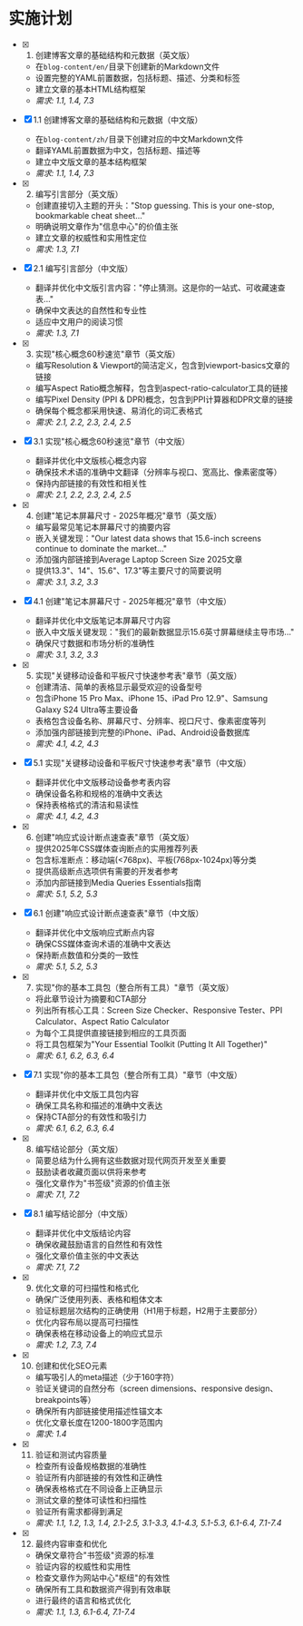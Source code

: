 # 实施计划

- [x] 1. 创建博客文章的基础结构和元数据（英文版）



  - 在`blog-content/en/`目录下创建新的Markdown文件
  - 设置完整的YAML前置数据，包括标题、描述、分类和标签
  - 建立文章的基本HTML结构框架
  - _需求: 1.1, 1.4, 7.3_

- [x] 1.1 创建博客文章的基础结构和元数据（中文版）


  - 在`blog-content/zh/`目录下创建对应的中文Markdown文件
  - 翻译YAML前置数据为中文，包括标题、描述等
  - 建立中文版文章的基本结构框架
  - _需求: 1.1, 1.4, 7.3_

- [x] 2. 编写引言部分（英文版）


  - 创建直接切入主题的开头："Stop guessing. This is your one-stop, bookmarkable cheat sheet..."
  - 明确说明文章作为"信息中心"的价值主张
  - 建立文章的权威性和实用性定位
  - _需求: 1.3, 7.1_

- [x] 2.1 编写引言部分（中文版）


  - 翻译并优化中文版引言内容："停止猜测。这是你的一站式、可收藏速查表..."
  - 确保中文表达的自然性和专业性
  - 适应中文用户的阅读习惯
  - _需求: 1.3, 7.1_

- [x] 3. 实现"核心概念60秒速览"章节（英文版）


  - 编写Resolution & Viewport的简洁定义，包含到viewport-basics文章的链接
  - 编写Aspect Ratio概念解释，包含到aspect-ratio-calculator工具的链接
  - 编写Pixel Density (PPI & DPR)概念，包含到PPI计算器和DPR文章的链接
  - 确保每个概念都采用快速、易消化的词汇表格式
  - _需求: 2.1, 2.2, 2.3, 2.4, 2.5_

- [x] 3.1 实现"核心概念60秒速览"章节（中文版）


  - 翻译并优化中文版核心概念内容
  - 确保技术术语的准确中文翻译（分辨率与视口、宽高比、像素密度等）
  - 保持内部链接的有效性和相关性
  - _需求: 2.1, 2.2, 2.3, 2.4, 2.5_

- [x] 4. 创建"笔记本屏幕尺寸 - 2025年概况"章节（英文版）


  - 编写最常见笔记本屏幕尺寸的摘要内容
  - 嵌入关键发现："Our latest data shows that 15.6-inch screens continue to dominate the market..."
  - 添加强内部链接到Average Laptop Screen Size 2025文章
  - 提供13.3"、14"、15.6"、17.3"等主要尺寸的简要说明
  - _需求: 3.1, 3.2, 3.3_

- [x] 4.1 创建"笔记本屏幕尺寸 - 2025年概况"章节（中文版）


  - 翻译并优化中文版笔记本屏幕尺寸内容
  - 嵌入中文版关键发现："我们的最新数据显示15.6英寸屏幕继续主导市场..."
  - 确保尺寸数据和市场分析的准确性
  - _需求: 3.1, 3.2, 3.3_

- [x] 5. 实现"关键移动设备和平板尺寸快速参考表"章节（英文版）


  - 创建清洁、简单的表格显示最受欢迎的设备型号
  - 包含iPhone 15 Pro Max、iPhone 15、iPad Pro 12.9"、Samsung Galaxy S24 Ultra等主要设备
  - 表格包含设备名称、屏幕尺寸、分辨率、视口尺寸、像素密度等列
  - 添加强内部链接到完整的iPhone、iPad、Android设备数据库
  - _需求: 4.1, 4.2, 4.3_

- [x] 5.1 实现"关键移动设备和平板尺寸快速参考表"章节（中文版）


  - 翻译并优化中文版移动设备参考表内容
  - 确保设备名称和规格的准确中文表达
  - 保持表格格式的清洁和易读性
  - _需求: 4.1, 4.2, 4.3_

- [x] 6. 创建"响应式设计断点速查表"章节（英文版）


  - 提供2025年CSS媒体查询断点的实用推荐列表
  - 包含标准断点：移动端(<768px)、平板(768px-1024px)等分类
  - 提供高级断点选项供有需要的开发者参考
  - 添加内部链接到Media Queries Essentials指南
  - _需求: 5.1, 5.2, 5.3_

- [x] 6.1 创建"响应式设计断点速查表"章节（中文版）


  - 翻译并优化中文版响应式断点内容
  - 确保CSS媒体查询术语的准确中文表达
  - 保持断点数值和分类的一致性
  - _需求: 5.1, 5.2, 5.3_

- [x] 7. 实现"你的基本工具包（整合所有工具）"章节（英文版）


  - 将此章节设计为摘要和CTA部分
  - 列出所有核心工具：Screen Size Checker、Responsive Tester、PPI Calculator、Aspect Ratio Calculator
  - 为每个工具提供直接链接到相应的工具页面
  - 将工具包框架为"Your Essential Toolkit (Putting It All Together)"
  - _需求: 6.1, 6.2, 6.3, 6.4_

- [x] 7.1 实现"你的基本工具包（整合所有工具）"章节（中文版）


  - 翻译并优化中文版工具包内容
  - 确保工具名称和描述的准确中文表达
  - 保持CTA部分的有效性和吸引力
  - _需求: 6.1, 6.2, 6.3, 6.4_

- [x] 8. 编写结论部分（英文版）


  - 简要总结为什么拥有这些数据对现代网页开发至关重要
  - 鼓励读者收藏页面以供将来参考
  - 强化文章作为"书签级"资源的价值主张
  - _需求: 7.1, 7.2_

- [x] 8.1 编写结论部分（中文版）


  - 翻译并优化中文版结论内容
  - 确保收藏鼓励语言的自然性和有效性
  - 强化文章价值主张的中文表达
  - _需求: 7.1, 7.2_

- [x] 9. 优化文章的可扫描性和格式化


  - 确保广泛使用列表、表格和粗体文本
  - 验证标题层次结构的正确使用（H1用于标题，H2用于主要部分）
  - 优化内容布局以提高可扫描性
  - 确保表格在移动设备上的响应式显示
  - _需求: 1.2, 7.3, 7.4_

- [x] 10. 创建和优化SEO元素


  - 编写吸引人的meta描述（少于160字符）
  - 验证关键词的自然分布（screen dimensions、responsive design、breakpoints等）
  - 确保所有内部链接使用描述性锚文本
  - 优化文章长度在1200-1800字范围内
  - _需求: 1.4_

- [x] 11. 验证和测试内容质量


  - 检查所有设备规格数据的准确性
  - 验证所有内部链接的有效性和正确性
  - 确保表格格式在不同设备上正确显示
  - 测试文章的整体可读性和扫描性
  - 验证所有需求都得到满足
  - _需求: 1.1, 1.2, 1.3, 1.4, 2.1-2.5, 3.1-3.3, 4.1-4.3, 5.1-5.3, 6.1-6.4, 7.1-7.4_

- [x] 12. 最终内容审查和优化



  - 确保文章符合"书签级"资源的标准
  - 验证内容的权威性和实用性
  - 检查文章作为网站中心"枢纽"的有效性
  - 确保所有工具和数据资产得到有效串联
  - 进行最终的语言和格式优化
  - _需求: 1.1, 1.3, 6.1-6.4, 7.1-7.4_